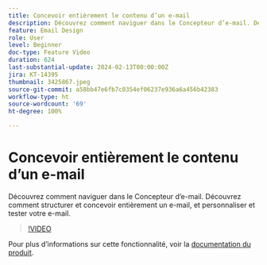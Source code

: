 ```yaml
---
title: Concevoir entièrement le contenu d’un e-mail
description: Découvrez comment naviguer dans le Concepteur d’e-mail. Découvrez comment structurer et concevoir entièrement un e-mail, et personnaliser et tester votre e-mail.
feature: Email Design
role: User
level: Beginner
doc-type: Feature Video
duration: 624
last-substantial-update: 2024-02-13T00:00:00Z
jira: KT-14395
thumbnail: 3425867.jpeg
source-git-commit: a58bb47e6fb7c0354ef06237e936a6a456b42383
workflow-type: ht
source-wordcount: '69'
ht-degree: 100%

---
```



# Concevoir entièrement le contenu d’un e-mail

Découvrez comment naviguer dans le Concepteur d’e-mail. Découvrez comment structurer et concevoir entièrement un e-mail, et personnaliser et tester votre e-mail.

>[!VIDEO](https://video.tv.adobe.com/v/3425867/?learn=on)

Pour plus d’informations sur cette fonctionnalité, voir la [documentation du produit](https://experienceleague.adobe.com/docs/campaign-web/v8/msg/email/create-email.html?lang=fr).


